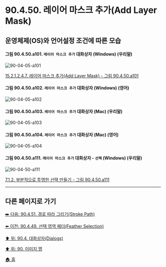 # 90.4.50. 레이어 마스크 추가(Add Layer Mask)
## 운영체제(OS)와 언어설정 조건에 따른 모습

<a id="90-04-05-a101"></a>

#### 그림 90.4.50.a101. `레이어 마스크 추가` 대화상자 (Windows) (우리말)
![90-04-05-a101](https://github.com/wonder13662/gimp/assets/15767104/0d4accd8-02e8-401e-af08-5d0a15d0e8fe)

[15.2.1.2.4.7. 레이어 마스크 추가(Add Layer Mask) - 그림 90.4.50.a101](./15-02-01-02-04-07-add_layer_mask.md#90-04-05-a101)

<a id="90-04-05-a102"></a>

#### 그림 90.4.50.a102. `레이어 마스크 추가` 대화상자 (Windows) (영어)
![90-04-05-a102](https://github.com/wonder13662/gimp/assets/15767104/5392dc6f-767b-4ffc-8234-5a053c7ce6ef)

<a id="90-04-05-a103"></a>

#### 그림 90.4.50.a103. `레이어 마스크 추가` 대화상자 (Mac) (우리말)
![90-04-05-a103](https://github.com/wonder13662/gimp/assets/15767104/64215e48-a99f-4a4c-935b-6974cd0767d9)

<a id="90-04-05-a104"></a>

#### 그림 90.4.50.a104. `레이어 마스크 추가` 대화상자 (Mac) (영어)
![90-04-05-a104](https://github.com/wonder13662/gimp/assets/15767104/9b9ad36e-eac7-4820-aa9b-4886aa7ab13f)

<a id="90-04-50-a111"></a>

#### 그림 90.4.50.a111. `레이어 마스크 추가` 대화상자 - `선택` (Windows) (우리말)
![90-04-50-a111](https://github.com/wonder13662/gimp/assets/15767104/84a8bfde-b6f6-4472-b11c-f7bf3613f6de)

[7.1.2. 부분적으로 투명한 선택 만들기 - 그림 90.4.50.a111](./07-01-02-making_a_selection_partially_transparent.md#90-04-50-a111)

***

## 다른 페이지로 가기

[➡️ 다음: 90.4.51. 경로 따라 그리기(Stroke Path)](./90-04-51-stroke_path.md)

[⬅️ 이전: 90.4.49. 선택 영역 페더(Feather Selection)](./90-04-49-feather_selection.md)

[⬆️ 위: 90.4. 대화상자(Dialogs)](./90-04-00-dialogs.md)

[⬆️ 위: 90. 이미지 맵](./90-00-image-map.md)

[🏠 홈](./00-home.md)
